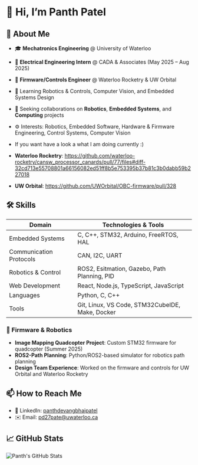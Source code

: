 # 👋 Hi, I’m Panth Patel

## 📖 About Me
- 🎓 **Mechatronics Engineering** @ University of Waterloo
- 💼 **Electrical Engineering Intern** @ CADA & Associates (May 2025 – Aug 2025)
- 🤖 **Firmware/Controls Engineer** @ Waterloo Rocketry & UW Orbital
- 🌱 Learning Robotics & Controls, Computer Vision, and Embedded Systems Design
- 👯 Seeking collaborations on **Robotics**, **Embedded Systems**, and **Computing** projects
- ⚙️ Interests: Robotics, Embedded Software, Hardware & Firmware Engineering, Control Systems, Computer Vision

- If you want have a look a what I am doing currently :)
- **Waterloo Rocketry**: https://github.com/waterloo-rocketry/cansw_processor_canards/pull/77/files#diff-32cd713e55708801a66156082ed51ff8b5e753395b37b81c3b0dabb59b227018
- **UW Orbital**: https://github.com/UWOrbital/OBC-firmware/pull/328 

## 🛠️ Skills
| **Domain**               | **Technologies & Tools**                       |
|--------------------------|------------------------------------------------|
| Embedded Systems         | C, C++, STM32, Arduino, FreeRTOS, HAL          |
| Communication Protocols  | CAN, I2C, UART                                 |
| Robotics & Control       | ROS2, Esitmation, Gazebo, Path Planning, PID   |
| Web Development          | React, Node.js, TypeScript, JavaScript         |
| Languages                | Python, C, C++                                 |
| Tools                    | Git, Linux, VS Code, STM32CubeIDE, Make, Docker|

### 📡 Firmware & Robotics
- **Image Mapping Quadcopter Project**: Custom STM32 firmware for quadcopter (Summer 2025)
- **ROS2-Path Planning**: Python/ROS2-based simulator for robotics path planning
- **Design Team Experience**: Worked on the firmware and controls for UW Orbital and Waterloo Rocketry


## 📫 How to Reach Me
- 🔗 LinkedIn: [panthdevangbhaipatel](https://www.linkedin.com/in/panthdevangbhaipatel)
- ✉️ Email: pd27pate@uwaterloo.ca

## 📈 GitHub Stats
![Panth's GitHub Stats](https://github-readme-stats.vercel.app/api?username=panthpatel2016&show_icons=true&theme=default)

